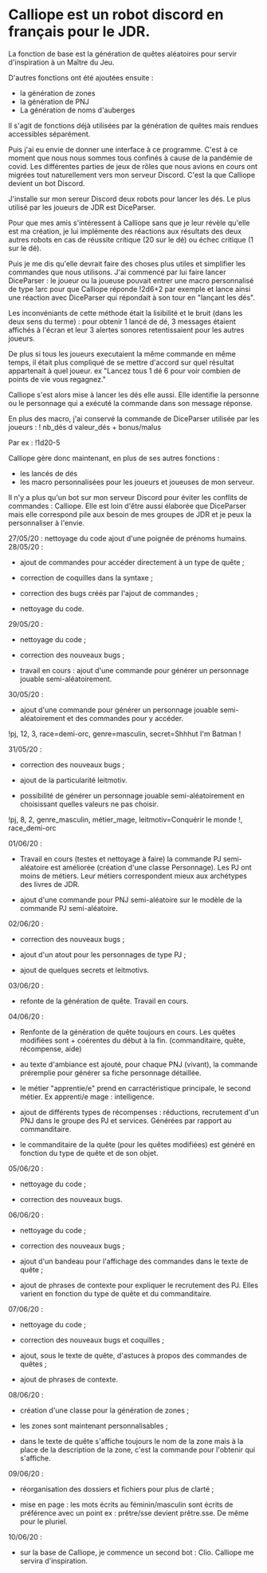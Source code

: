 # Calliope est un robot discord en français pour le JDR.

La fonction de base est la génération de quêtes aléatoires pour servir d'inspiration à un Maître du Jeu.

D'autres fonctions ont été ajoutées ensuite :
  - la génération de zones
  - la génération de PNJ
  - La génération de noms d'auberges

Il s'agit de fonctions déjà utilisées par la génération de quêtes mais rendues accessibles séparément.

Puis j'ai eu envie de donner une interface à ce programme. C'est à ce moment que nous nous sommes tous confinés à cause de la pandémie de covid. Les différentes parties de jeux de rôles que nous avions en cours ont migrées tout naturellement vers mon serveur Discord. C'est la que Calliope devient un bot Discord. 

J'installe sur mon sereur Discord deux robots pour lancer les dés. Le plus utilisé par les joueurs de JDR est DiceParser.

Pour que mes amis s'intéressent à Calliope sans que je leur révèle qu'elle est ma création, je lui implémente des réactions aux résultats des deux autres robots en cas de réussite critique (20 sur le dé) ou échec critique (1 sur le dé). 

Puis je me dis qu'elle devrait faire des choses plus utiles et simplifier les commandes que nous utilisons. J'ai commencé par lui faire lancer DiceParser : le joueur ou la joueuse pouvait entrer une macro personnalisé de type !arc pour que Calliope réponde !2d6+2 par exemple et lance ainsi une réaction avec DiceParser qui répondait à son tour en "lançant les dés".

Les inconvéniants de cette méthode était la lisibilité et le bruit (dans les deux sens du terme) : pour obtenir 1 lancé de dé, 3 messages étaient affichés à l'écran et leur 3 alertes sonores retentissaient pour les autres joueurs. 

De plus si tous les joueurs executaient la même commande en même temps, il était plus compliqué de se mettre d'accord sur quel résultat appartenait à quel joueur. ex "Lancez tous 1 dé 6 pour voir combien de points de vie vous regagnez."

Calliope s'est alors mise à lancer les dés elle aussi. Elle identifie la personne ou le personnage qui a exécuté la commande dans son message réponse. 

En plus des macro, j'ai conservé la commande de DiceParser utilisée par les joueurs : 
! nb_dés d valeur_dés + bonus/malus

Par ex : !1d20-5

Calliope gère donc maintenant, en plus de ses autres fonctions :
  - les lancés de dés
  - les macro personnalisées pour les joueurs et joueuses de mon serveur.
  
Il n'y a plus qu'un bot sur mon serveur Discord pour éviter les conflits de commandes : Calliope. 
Elle est loin d'être aussi élaborée que DiceParser mais elle correspond pile aux besoin de mes groupes de JDR et je peux la personnaliser à l'envie.

27/05/20 : nettoyage du code ajout d'une poignée de prénoms humains.
28/05/20 : 

- ajout de commandes pour accéder directement à un type de quête ;

- correction de coquilles dans la syntaxe ;

- correction des bugs créés par l'ajout de commandes ;

- nettoyage du code.

29/05/20 : 

- nettoyage du code ;

- correction des nouveaux bugs ;

- travail en cours : ajout d'une commande pour générer un personnage jouable semi-aléatoirement.

30/05/20 : 

- ajout d'une commande pour générer un personnage jouable semi-aléatoirement et des commandes pour y accéder.

!pj, 12, 3,  race=demi-orc, genre=masculin, secret=Shhhut I'm Batman !

31/05/20 :

- correction des nouveaux bugs ;

- ajout de la particularité leitmotiv.

- possibilité de générer un personnage jouable semi-aléatoirement en choisissant quelles valeurs ne pas choisir.

!pj, 8, 2, genre_masculin, métier_mage, leitmotiv=Conquérir le monde !, race_demi-orc

01/06/20 :

- Travail en cours (testes et nettoyage à faire) la commande PJ semi-aléatoire est améliorée (création d'une classe Personnage). Les PJ ont moins de métiers. Leur métiers correspondent mieux aux archétypes des livres de JDR.

- ajout d'une commande pour PNJ semi-aléatoire sur le modèle de la commande PJ semi-aléatoire.

02/06/20 :

- correction des nouveaux bugs ;

- ajout d'un atout pour les personnages de type PJ ;

- ajout de quelques secrets et leitmotivs.

03/06/20 :

- refonte de la génération de quête. Travail en cours.

04/06/20 :

- Renfonte de la génération de quête toujours en cours. Les quêtes modifiées sont + coérentes du début à la fin.
(commanditaire, quête, récompense, aide)

- au texte d'ambiance est ajouté, pour chaque PNJ (vivant), la commande préremplie pour générer sa fiche personnage détaillée.

- le métier "apprentie/e" prend en carractéristique principale, le second métier. Ex apprenti/e mage : intelligence.

- ajout de différents types de récompenses : réductions, recrutement d'un PNJ dans le groupe des PJ et services. Générées par rapport au commanditaire.

- le commanditaire de la quête (pour les quêtes modifiées) est généré en fonction du type de quête et de son objet.

05/06/20 : 

- nettoyage du code ;

- correction des nouveaux bugs.

06/06/20 :

- nettoyage du code ;

- correction des nouveaux bugs ;

- ajout d'un bandeau pour l'affichage des commandes dans le texte de quête ;

- ajout de phrases de contexte pour expliquer le recrutement des PJ. Elles varient en fonction du type de quête et du commanditaire.

07/06/20 :

- nettoyage du code ;

- correction des nouveaux bugs et coquilles ;

- ajout, sous le texte de quête, d'astuces à propos des commandes de quêtes ;

- ajout de phrases de contexte.

08/06/20 :

- création d'une classe pour la génération de zones ;

- les zones sont maintenant personnalisables ;

- dans le texte de quête s'affiche toujours le nom de la zone mais à la place de la description de la zone, c'est la commande pour l'obtenir qui s'affiche.


09/06/20 :

- réorganisation des dossiers et fichiers pour plus de clarté ;

- mise en page : les mots écrits au féminin/masculin sont écrits de préférence avec un point ex : prêtre/sse devient prêtre.sse. De même pour le pluriel.


10/06/20 :

- sur la base de Calliope, je commence un second bot : Clio. Calliope me servira d'inspiration.

